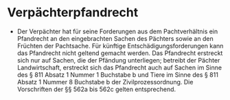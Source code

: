 # Verpächterpfandrecht

- Der Verpächter hat für seine Forderungen aus dem Pachtverhältnis ein Pfandrecht an den eingebrachten Sachen des Pächters sowie an den Früchten der Pachtsache. Für künftige Entschädigungsforderungen kann das Pfandrecht nicht geltend gemacht werden. Das Pfandrecht erstreckt sich nur auf Sachen, die der Pfändung unterliegen; betreibt der Pächter Landwirtschaft, erstreckt sich das Pfandrecht auch auf Sachen im Sinne des § 811 Absatz 1 Nummer 1 Buchstabe b und Tiere im Sinne des § 811 Absatz 1 Nummer 8 Buchstabe b der Zivilprozessordnung. Die Vorschriften der §§ 562a bis 562c gelten entsprechend.

